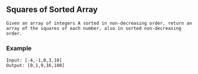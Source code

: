 ## Squares of Sorted Array

```
Given an array of integers A sorted in non-decreasing order, return an
array of the squares of each number, also in sorted non-decreasing order.

```

### Example
```
Input: [-4,-1,0,3,10]
Output: [0,1,9,16,100]
```